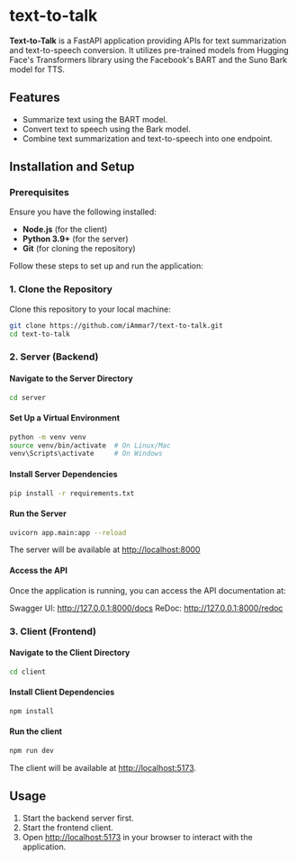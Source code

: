 # text-to-talk

**Text-to-Talk** is a FastAPI application providing APIs for text summarization and text-to-speech conversion. It utilizes pre-trained models from Hugging Face's Transformers library using the Facebook's BART and the Suno Bark model for TTS.

## Features

- Summarize text using the BART model.
- Convert text to speech using the Bark model.
- Combine text summarization and text-to-speech into one endpoint.

## Installation and Setup

### Prerequisites

Ensure you have the following installed:

- **Node.js** (for the client)
- **Python 3.9+** (for the server)
- **Git** (for cloning the repository)

Follow these steps to set up and run the application:

### 1. Clone the Repository

Clone this repository to your local machine:

```bash
git clone https://github.com/iAmmar7/text-to-talk.git
cd text-to-talk
```

### 2. Server (Backend)

#### Navigate to the Server Directory

```bash
cd server
```

#### Set Up a Virtual Environment

```bash
python -m venv venv
source venv/bin/activate  # On Linux/Mac
venv\Scripts\activate     # On Windows
```

#### Install Server Dependencies

```bash
pip install -r requirements.txt
```

#### Run the Server

```bash
uvicorn app.main:app --reload
```

The server will be available at <http://localhost:8000>

#### Access the API

Once the application is running, you can access the API documentation at:

Swagger UI: <http://127.0.0.1:8000/docs>
ReDoc: <http://127.0.0.1:8000/redoc>

### 3. Client (Frontend)

#### Navigate to the Client Directory

```bash
cd client
```

#### Install Client Dependencies

```bash
npm install
```

#### Run the client

```bash
npm run dev
```

The client will be available at <http://localhost:5173>.

## Usage

1. Start the backend server first.
2. Start the frontend client.
3. Open <http://localhost:5173> in your browser to interact with the application.
